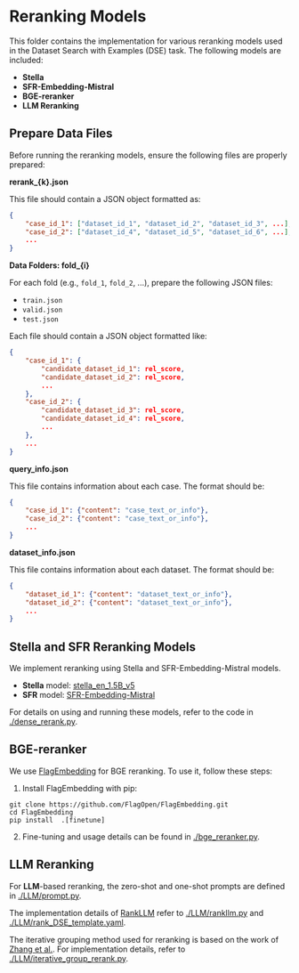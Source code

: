 
# Reranking Models

This folder contains the implementation for various reranking models used in the Dataset Search with Examples (DSE) task. The following models are included:

- **Stella**
- **SFR-Embedding-Mistral**
- **BGE-reranker**
- **LLM Reranking**

## Prepare Data Files

Before running the reranking models, ensure the following files are properly prepared:

**rerank_{k}.json**

This file should contain a JSON object formatted as:

```json
{
    "case_id_1": ["dataset_id_1", "dataset_id_2", "dataset_id_3", ...],
    "case_id_2": ["dataset_id_4", "dataset_id_5", "dataset_id_6", ...],
    ...
}
```

**Data Folders: fold_{i}**

For each fold (e.g., `fold_1`, `fold_2`, ...), prepare the following JSON files:
- `train.json`
- `valid.json`
- `test.json`

Each file should contain a JSON object formatted like:

```json
{
    "case_id_1": {
        "candidate_dataset_id_1": rel_score,
        "candidate_dataset_id_2": rel_score,
        ...
    },
    "case_id_2": {
        "candidate_dataset_id_3": rel_score,
        "candidate_dataset_id_4": rel_score,
        ...
    },
    ...
}
```

**query_info.json**

This file contains information about each case. The format should be:

```json
{
    "case_id_1": {"content": "case_text_or_info"},
    "case_id_2": {"content": "case_text_or_info"},
    ...
}
```

**dataset_info.json**

This file contains information about each dataset. The format should be:

```json
{
    "dataset_id_1": {"content": "dataset_text_or_info"},
    "dataset_id_2": {"content": "dataset_text_or_info"},
    ...
}
```

## Stella and SFR Reranking Models

We implement reranking using Stella and SFR-Embedding-Mistral models.

- **Stella** model: [stella_en_1.5B_v5](https://huggingface.co/dunzhang/stella_en_1.5B_v5) 
- **SFR** model: [SFR-Embedding-Mistral](https://huggingface.co/Salesforce/SFR-Embedding-Mistral)
  
For details on using and running these models, refer to the code in [./dense_rerank.py](./dense_rerank.py).


## BGE-reranker

We use [FlagEmbedding](https://github.com/FlagOpen/FlagEmbedding) for BGE reranking. To use it, follow these steps:

1. Install FlagEmbedding with pip:

```
git clone https://github.com/FlagOpen/FlagEmbedding.git
cd FlagEmbedding
pip install  .[finetune]
```

2. Fine-tuning and usage details can be found in [./bge_reranker.py](./bge_reranker.py).


## LLM Reranking

For **LLM**-based reranking, the zero-shot and one-shot prompts are defined in [./LLM/prompt.py](./LLM/prompt.py).

The implementation details of [RankLLM](https://github.com/castorini/rank_llm) refer to [./LLM/rankllm.py](./LLM/rankllm.py) and [./LLM/rank_DSE_template.yaml](./rank_DSE_template.yaml).

The iterative grouping method used for reranking is based on the work of [Zhang et al.](https://doi.org/10.1145/3626772.3657966). For implementation details, refer to [./LLM/iterative_group_rerank.py](./LLM/iterative_group_rerank.py).